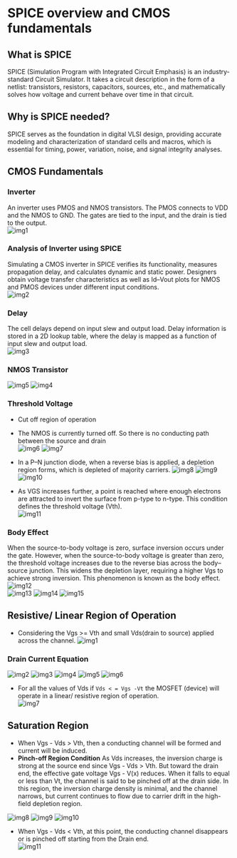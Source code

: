 # SPICE overview and CMOS fundamentals

## What is SPICE
SPICE (Simulation Program with Integrated Circuit Emphasis) is an industry-standard Circuit Simulator. It takes a circuit description in the form of a netlist: transistors, resistors, capacitors, sources, etc., and mathematically solves how voltage and current behave over time in that circuit.

## Why is SPICE needed? 
SPICE serves as the foundation in digital VLSI design, providing accurate modeling and characterization of standard cells and macros, which is essential for timing, power, variation, noise, and signal integrity analyses.

## CMOS Fundamentals

### Inverter 
An inverter uses PMOS and NMOS transistors. The PMOS connects to VDD and the NMOS to GND. The gates are tied to the input, and the drain is tied to the output.  
![img1](https://github.com/Dhruvid98/SFAL-VSD-SoC-Design/blob/main/Day%2014/Images/Intro/img1.png)

### Analysis of Inverter using SPICE
Simulating a CMOS inverter in SPICE verifies its functionality, measures propagation delay, and calculates dynamic and static power. Designers obtain voltage transfer characteristics as well as Id–Vout plots for NMOS and PMOS devices under different input conditions.  
![img2](https://github.com/Dhruvid98/SFAL-VSD-SoC-Design/blob/main/Day%2014/Images/Intro/img2.png)

### Delay 
The cell delays depend on input slew and output load. Delay information is stored in a 2D lookup table, where the delay is mapped as a function of input slew and output load.  
![img3](https://github.com/Dhruvid98/SFAL-VSD-SoC-Design/blob/main/Day%2014/Images/Intro/img3.png)

### NMOS Transistor
![img5](https://github.com/Dhruvid98/SFAL-VSD-SoC-Design/blob/main/Day%2014/Images/Intro/img5.png)
![img4](https://github.com/Dhruvid98/SFAL-VSD-SoC-Design/blob/main/Day%2014/Images/Intro/img4.png)

### Threshold Voltage
* Cut off region of operation 
* The NMOS is currently turned off. So there is no conducting path between the source and drain  
![img6](https://github.com/Dhruvid98/SFAL-VSD-SoC-Design/blob/main/Day%2014/Images/Intro/img6.png)
![img7](https://github.com/Dhruvid98/SFAL-VSD-SoC-Design/blob/main/Day%2014/Images/Intro/img7.png)
* In a P–N junction diode, when a reverse bias is applied, a depletion region forms, which is depleted of majority carriers.
![img8](https://github.com/Dhruvid98/SFAL-VSD-SoC-Design/blob/main/Day%2014/Images/Intro/img8.png)
![img9](https://github.com/Dhruvid98/SFAL-VSD-SoC-Design/blob/main/Day%2014/Images/Intro/img9.png)
![img10](https://github.com/Dhruvid98/SFAL-VSD-SoC-Design/blob/main/Day%2014/Images/Intro/img10.png)

* As VGS increases further, a point is reached where enough electrons are attracted to invert the surface from p-type to n-type. This condition defines the threshold voltage (Vth).  
![img11](https://github.com/Dhruvid98/SFAL-VSD-SoC-Design/blob/main/Day%2014/Images/Intro/img11.png)

### Body Effect
When the source-to-body voltage is zero, surface inversion occurs under the gate. However, when the source-to-body voltage is greater than zero, the threshold voltage increases due to the reverse bias across the body–source junction. This widens the depletion layer, requiring a higher Vgs to achieve strong inversion. This phenomenon is known as the body effect.  
![img12](https://github.com/Dhruvid98/SFAL-VSD-SoC-Design/blob/main/Day%2014/Images/Intro/img12.png)  
![img13](https://github.com/Dhruvid98/SFAL-VSD-SoC-Design/blob/main/Day%2014/Images/Intro/img13.png)
![img14](https://github.com/Dhruvid98/SFAL-VSD-SoC-Design/blob/main/Day%2014/Images/Intro/img14.png)
![img15](https://github.com/Dhruvid98/SFAL-VSD-SoC-Design/blob/main/Day%2014/Images/Intro/img15.png) 

## Resistive/ Linear Region of Operation 
* Considering the Vgs >= Vth and small Vds(drain to source) applied across the channel.
![img1](https://github.com/Dhruvid98/SFAL-VSD-SoC-Design/blob/main/Day%2014/Images/Linear%20operation/img1.png)

### Drain Current Equation  
![img2](https://github.com/Dhruvid98/SFAL-VSD-SoC-Design/blob/main/Day%2014/Images/Linear%20operation/img2.png)
![img3](https://github.com/Dhruvid98/SFAL-VSD-SoC-Design/blob/main/Day%2014/Images/Linear%20operation/img3.png)
![img4](https://github.com/Dhruvid98/SFAL-VSD-SoC-Design/blob/main/Day%2014/Images/Linear%20operation/img4.png)
![img5](https://github.com/Dhruvid98/SFAL-VSD-SoC-Design/blob/main/Day%2014/Images/Linear%20operation/img5.png)
![img6](https://github.com/Dhruvid98/SFAL-VSD-SoC-Design/blob/main/Day%2014/Images/Linear%20operation/img6.png)  
* For all the values of Vds if `Vds < = Vgs -Vt` the MOSFET (device) will operate in a linear/ resistive region of operation.  
![img7](https://github.com/Dhruvid98/SFAL-VSD-SoC-Design/blob/main/Day%2014/Images/Linear%20operation/img7.png)

## Saturation Region
* When Vgs - Vds > Vth, then a conducting channel will be formed and current will be induced.
* **Pinch-off Region Condition**
As Vds increases, the inversion charge is strong at the source end since Vgs - Vds > Vth. But toward the drain end, the effective gate voltage Vgs - V(x)
reduces. When it falls to equal or less than Vt, the channel is said to be pinched off at the drain side. In this region, the inversion charge density is minimal, and the channel narrows, but current continues to flow due to carrier drift in the high-field depletion region.  
  
![img8](https://github.com/Dhruvid98/SFAL-VSD-SoC-Design/blob/main/Day%2014/Images/Linear%20operation/img8.png)
![img9](https://github.com/Dhruvid98/SFAL-VSD-SoC-Design/blob/main/Day%2014/Images/Linear%20operation/img9.png)
![img10](https://github.com/Dhruvid98/SFAL-VSD-SoC-Design/blob/main/Day%2014/Images/Linear%20operation/img10.png)
* When  Vgs - Vds < Vth, at this point, the conducting channel disappears or is pinched off starting from the Drain end.  
![img11](https://github.com/Dhruvid98/SFAL-VSD-SoC-Design/blob/main/Day%2014/Images/Linear%20operation/img11.png)
